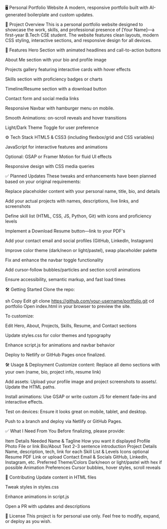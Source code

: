 🖥️ Personal Portfolio Website A modern, responsive portfolio built with AI-generated boilerplate and custom updates.

🚀 Project Overview This is a personal portfolio website designed to showcase the work, skills, and professional presence of [Your Name]—a first-year B.Tech CSE student. The website features clean layouts, modern CSS styling, interactive sections, and responsive design for all devices.

🎯 Features Hero Section with animated headlines and call-to-action buttons

About Me section with your bio and profile image

Projects gallery featuring interactive cards with hover effects

Skills section with proficiency badges or charts

Timeline/Resume section with a download button

Contact form and social media links

Responsive Navbar with hamburger menu on mobile.

Smooth Animations: on-scroll reveals and hover transitions

Light/Dark Theme Toggle for user preference

⚙️ Tech Stack HTML5 & CSS3 (including flexbox/grid and CSS variables)

JavaScript for interactive features and animations

Optional: GSAP or Framer Motion for fluid UI effects

Responsive design with CSS media queries

✅ Planned Updates These tweaks and enhancements have been planned based on your original requirements:

Replace placeholder content with your personal name, title, bio, and details

Add your actual projects with names, descriptions, live links, and screenshots

Define skill list (HTML, CSS, JS, Python, Git) with icons and proficiency levels

Implement a Download Resume button—link to your PDF's

Add your contact email and social profiles (GitHub, LinkedIn, Instagram)

Improve color theme (dark/neon or light/pastel), swap placeholder palette

Fix and enhance the navbar toggle functionality

Add cursor-follow bubbles/particles and section scroll animations

Ensure accessibility, semantic markup, and fast load times

🛠️ Getting Started Clone the repo:

sh Copy Edit git clone https://github.com/your-username/portfolio.git cd portfolio Open index.html in your browser to preview the site.

To customize:

Edit Hero, About, Projects, Skills, Resume, and Contact sections

Update styles.css for color themes and typography

Enhance script.js for animations and navbar behavior

Deploy to Netlify or GitHub Pages once finalized.

🛠️ Usage & Deployment Customize content: Replace all demo sections with your own (name, bio, project info, resume link)

Add assets: Upload your profile image and project screenshots to assets/. Update the HTML paths.

Install animations: Use GSAP or write custom JS for element fade-ins and interactive effects.

Test on devices: Ensure it looks great on mobile, tablet, and desktop.

Push to a branch and deploy via Netlify or GitHub Pages.

✅ What I Need From You Before finalizing, please provide:

Item Details Needed Name & Tagline How you want it displayed Profile Photo File or link Bio/About Text 2–3 sentence introduction Project Details Name, description, tech, link for each Skill List & Levels Icons optional Resume PDF Link or upload Contact Email & Socials GitHub, LinkedIn, Instagram, etc. Preferred Theme/Colors Dark/neon or light/pastel with hex if possible Animation Preferences Cursor bubbles, hover styles, scroll reveals

🤝 Contributing Update content in HTML files

Tweak styles in styles.css

Enhance animations in script.js

Open a PR with updates and descriptions

🧩 License This project is for personal use only. Feel free to modify, expand, or deploy as you wish.

